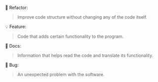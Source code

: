 🔨 Refactor:
> Improve code structure without changing any of the code itself.

💡 Feature:
> Code that adds certain functionality to the program.

📑 Docs:
> Information that helps read the code and translate its functionality.

🦠 Bug:
> An unexpected problem with the software.
